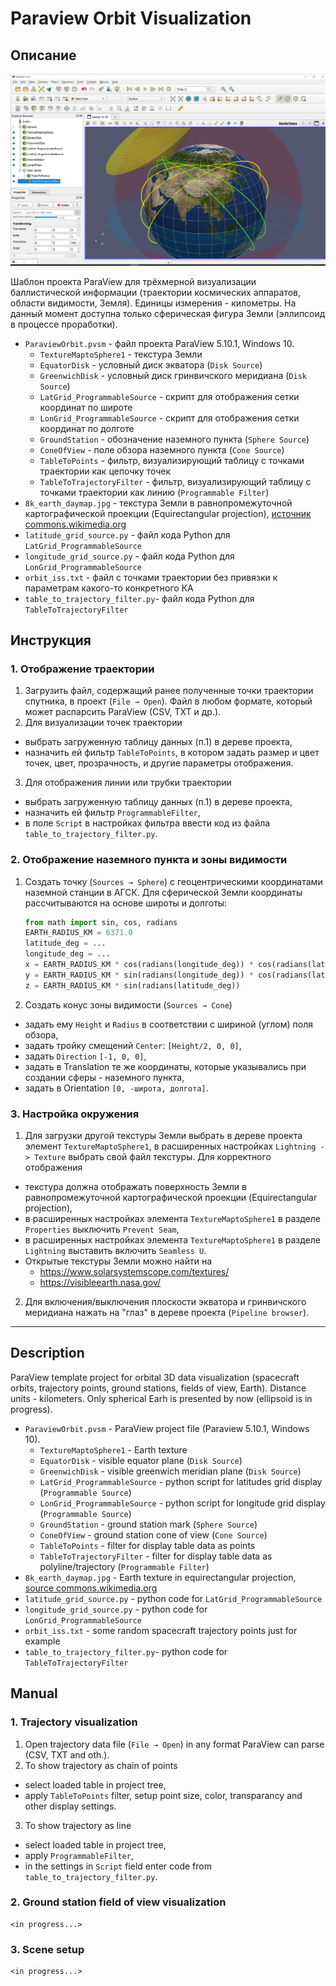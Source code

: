 # Paraview Orbit Visualization

## Описание

![](./image1.png)

Шаблон проекта ParaView для трёхмерной визуализации баллистической информации (траектории космических аппаратов, области видимости, Земля). Единицы измерения - километры. На данный момент доступна только сферическая фигура Земли (эллипсоид в процессе проработки).

* `ParaviewOrbit.pvsm` - файл проекта ParaView 5.10.1, Windows 10.
  * `TextureMaptoSphere1` - текстура Земли
  * `EquatorDisk` - условный диск экватора (`Disk Source`)
  * `GreenwichDisk` - условный диск гринвичского меридиана (`Disk Source`)
  * `LatGrid_ProgrammableSource` - скрипт для отображения сетки координат по широте
  * `LonGrid_ProgrammableSource` - скрипт для отображения сетки координат по долготе
  * `GroundStation` - обозначение наземного пункта (`Sphere Source`)
  * `ConeOfView` - поле обзора наземного пункта  (`Cone Source`)
  * `TableToPoints` - фильтр, визуализирующий таблицу с точками траектории как цепочку точек
  * `TableToTrajectoryFilter` - фильтр, визуализирующий таблицу с точками траектории как линию (`Programmable Filter`)
* `8k_earth_daymap.jpg` - текстура Земли в равнопромежуточной картографической проекции (Equirectangular projection), [источник commons.wikimedia.org](https://commons.wikimedia.org/wiki/File:Solarsystemscope_texture_8k_earth_daymap.jpg)
* `latitude_grid_source.py` - файл кода Python для `LatGrid_ProgrammableSource`
* `longitude_grid_source.py` - файл кода Python для `LonGrid_ProgrammableSource`
* `orbit_iss.txt` - файл с точками траектории без привязки к параметрам какого-то конкретного КА
* `table_to_trajectory_filter.py`- файл кода Python для `TableToTrajectoryFilter`

## Инструкция

### 1. Отображение траектории

1. Загрузить файл, содержащий ранее полученные точки траектории спутника, в проект (`File → Open`). Файл в любом формате, который может распарсить ParaView (CSV, TXT и др.).
2. Для визуализации точек траектории
  * выбрать загруженную таблицу данных (п.1) в дереве проекта,
  * назначить ей фильтр `TableToPoints`, в котором задать размер и цвет точек, цвет, прозрачность, и другие параметры отображения.
3. Для отображения линии или трубки траектории
  * выбрать загруженную таблицу данных (п.1) в дереве проекта,
  * назначить ей фильтр `ProgrammableFilter`,
  * в поле `Script` в настройках фильтра ввести код из файла `table_to_trajectory_filter.py`.

### 2. Отображение наземного пункта и зоны видимости

1. Создать точку (`Sources → Sphere`) с геоцентрическими координатами наземной станции в АГСК. Для сферической Земли координаты рассчитываются на основе широты и долготы:
    ```python
    from math import sin, cos, radians
    EARTH_RADIUS_KM = 6371.0
    latitude_deg = ...
    longitude_deg = ...
    x = EARTH_RADIUS_KM * cos(radians(longitude_deg)) * cos(radians(latitude_deg))
    y = EARTH_RADIUS_KM * sin(radians(longitude_deg)) * cos(radians(latitude_deg))
    z = EARTH_RADIUS_KM * sin(radians(latitude_deg))
    ```
2. Создать конус зоны видимости (`Sources → Cone`)
  * задать ему `Height` и `Radius` в соответствии с шириной (углом) поля обзора,
  * задать тройку смещений `Center`: `[Height/2, 0, 0]`,
  * задать `Direction` `[-1, 0, 0]`,
  * задать в Translation те же координаты, которые указывались при создании сферы - наземного пункта,
  * задать в Orientation `[0, -широта, долгота]`.

### 3. Настройка окружения

1. Для загрузки другой текстуры Земли выбрать в дереве проекта элемент `TextureMaptoSphere1`, в расширенных настройках `Lightning -> Texture` выбрать свой файл текстуры. Для корректного отображения
  * текстура должна отображать поверхность Земли в равнопромежуточной картографической проекции   (Equirectangular projection),
  * в расширенных настройках элемента `TextureMaptoSphere1` в   разделе `Properties` выключить `Prevent Seam`,
  * в расширенных настройках элемента `TextureMaptoSphere1` в   разделе `Lightning` выставить включить `Seamless U`.
  * Открытые текстуры Земли можно найти на
    * https://www.solarsystemscope.com/textures/
    * https://visibleearth.nasa.gov/
2. Для включения/выключения плоскости экватора и гринвичского меридиана нажать на "глаз" в дереве проекта (`Pipeline browser`).

---

## Description

ParaView template project for orbital 3D data visualization (spacecraft orbits, trajectory points, ground stations, fields of view, Earth). Distance units - kilometers. Only spherical Earh is presented by now (ellipsoid is in progress).

* `ParaviewOrbit.pvsm` - ParaView project file (Paraview 5.10.1, Windows 10).
  * `TextureMaptoSphere1` - Earth texture
  * `EquatorDisk` - visible equator plane (`Disk Source`)
  * `GreenwichDisk` - visible greenwich meridian plane (`Disk Source`)
  * `LatGrid_ProgrammableSource` - python script for latitudes grid display (`Programmable Source`)
  * `LonGrid_ProgrammableSource` - python script for longitude grid display  (`Programmable Source`)
  * `GroundStation` - ground station mark (`Sphere Source`)
  * `ConeOfView` - ground station cone of view  (`Cone Source`)
  * `TableToPoints` - filter for display table data as points
  * `TableToTrajectoryFilter` - filter for display table data as polyline/trajectory (`Programmable Filter`)
* `8k_earth_daymap.jpg` - Earth texture in equirectangular projection, [source commons.wikimedia.org](https://commons.wikimedia.org/wiki/File:Solarsystemscope_texture_8k_earth_daymap.jpg)
* `latitude_grid_source.py` - python code for `LatGrid_ProgrammableSource`
* `longitude_grid_source.py` - python code for `LonGrid_ProgrammableSource`
* `orbit_iss.txt` - some random spacecraft trajectory points just for example
* `table_to_trajectory_filter.py`- python code for `TableToTrajectoryFilter`

## Manual

### 1. Trajectory visualization

1. Open trajectory data file (`File → Open`) in any format ParaView  can parse (CSV, TXT and oth.).
2. To show trajectory as chain of points
  * select loaded table in project tree,
  * apply `TableToPoints` filter, setup point size, color, transparancy and other display settings.
3. To show trajectory as line
  * select loaded table in project tree,
  * apply `ProgrammableFilter`,
  * in the settings in `Script` field enter code from `table_to_trajectory_filter.py`.

### 2. Ground station field of view visualization

    <in progress...>

### 3. Scene setup

    <in progress...>
